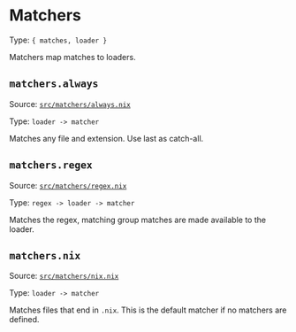 # Matchers

Type: `{ matches, loader }`

Matchers map matches to loaders.

## `matchers.always`

Source: [`src/matchers/always.nix`](https://github.com/nix-community/haumea/blob/main/src/matchers/always.nix)

Type: `loader -> matcher`

Matches any file and extension. Use last as catch-all.

## `matchers.regex`

Source: [`src/matchers/regex.nix`](https://github.com/nix-community/haumea/blob/main/src/matchers/regex.nix)

Type: `regex -> loader -> matcher`

Matches the regex, matching group matches are made available to the loader.

## `matchers.nix`

Source: [`src/matchers/nix.nix`](https://github.com/nix-community/haumea/blob/main/src/matchers/nix.nix)

Type: `loader -> matcher`

Matches files that end in `.nix`. This is the default matcher if no matchers are defined.
